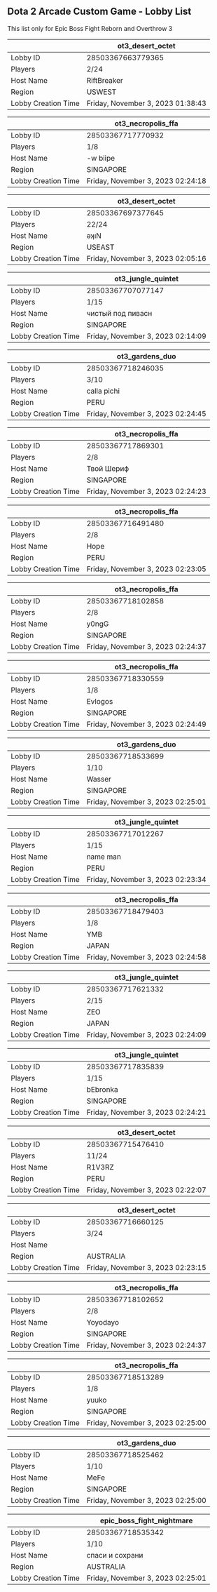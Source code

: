 ## Dota 2 Arcade Custom Game - Lobby List

This list only for Epic Boss Fight Reborn and Overthrow 3

|  | ot3_desert_octet |
| ------ | ------ |
| Lobby ID | 28503367663779365 |
| Players | 2/24 |
| Host Name | RiftBreaker |
| Region | USWEST |
| Lobby Creation Time | Friday, November 3, 2023 01:38:43 |


|  | ot3_necropolis_ffa |
| ------ | ------ |
| Lobby ID | 28503367717770932 |
| Players | 1/8 |
| Host Name | -w biipe |
| Region | SINGAPORE |
| Lobby Creation Time | Friday, November 3, 2023 02:24:18 |


|  | ot3_desert_octet |
| ------ | ------ |
| Lobby ID | 28503367697377645 |
| Players | 22/24 |
| Host Name | ǝʞıN |
| Region | USEAST |
| Lobby Creation Time | Friday, November 3, 2023 02:05:16 |


|  | ot3_jungle_quintet |
| ------ | ------ |
| Lobby ID | 28503367707077147 |
| Players | 1/15 |
| Host Name | чистый под пивасн |
| Region | SINGAPORE |
| Lobby Creation Time | Friday, November 3, 2023 02:14:09 |


|  | ot3_gardens_duo |
| ------ | ------ |
| Lobby ID | 28503367718246035 |
| Players | 3/10 |
| Host Name | calla pichi |
| Region | PERU |
| Lobby Creation Time | Friday, November 3, 2023 02:24:45 |


|  | ot3_necropolis_ffa |
| ------ | ------ |
| Lobby ID | 28503367717869301 |
| Players | 2/8 |
| Host Name | Твой Шериф |
| Region | SINGAPORE |
| Lobby Creation Time | Friday, November 3, 2023 02:24:23 |


|  | ot3_necropolis_ffa |
| ------ | ------ |
| Lobby ID | 28503367716491480 |
| Players | 2/8 |
| Host Name | Hope |
| Region | PERU |
| Lobby Creation Time | Friday, November 3, 2023 02:23:05 |


|  | ot3_necropolis_ffa |
| ------ | ------ |
| Lobby ID | 28503367718102858 |
| Players | 2/8 |
| Host Name | y0ngG |
| Region | SINGAPORE |
| Lobby Creation Time | Friday, November 3, 2023 02:24:37 |


|  | ot3_necropolis_ffa |
| ------ | ------ |
| Lobby ID | 28503367718330559 |
| Players | 1/8 |
| Host Name | Evlogos |
| Region | SINGAPORE |
| Lobby Creation Time | Friday, November 3, 2023 02:24:49 |


|  | ot3_gardens_duo |
| ------ | ------ |
| Lobby ID | 28503367718533699 |
| Players | 1/10 |
| Host Name | Wasser |
| Region | SINGAPORE |
| Lobby Creation Time | Friday, November 3, 2023 02:25:01 |


|  | ot3_jungle_quintet |
| ------ | ------ |
| Lobby ID | 28503367717012267 |
| Players | 1/15 |
| Host Name | name man |
| Region | PERU |
| Lobby Creation Time | Friday, November 3, 2023 02:23:34 |


|  | ot3_necropolis_ffa |
| ------ | ------ |
| Lobby ID | 28503367718479403 |
| Players | 1/8 |
| Host Name | YMB |
| Region | JAPAN |
| Lobby Creation Time | Friday, November 3, 2023 02:24:58 |


|  | ot3_jungle_quintet |
| ------ | ------ |
| Lobby ID | 28503367717621332 |
| Players | 2/15 |
| Host Name | ZEO |
| Region | JAPAN |
| Lobby Creation Time | Friday, November 3, 2023 02:24:09 |


|  | ot3_jungle_quintet |
| ------ | ------ |
| Lobby ID | 28503367717835839 |
| Players | 1/15 |
| Host Name | bEbronka |
| Region | SINGAPORE |
| Lobby Creation Time | Friday, November 3, 2023 02:24:21 |


|  | ot3_desert_octet |
| ------ | ------ |
| Lobby ID | 28503367715476410 |
| Players | 11/24 |
| Host Name | R1V3RZ |
| Region | PERU |
| Lobby Creation Time | Friday, November 3, 2023 02:22:07 |


|  | ot3_desert_octet |
| ------ | ------ |
| Lobby ID | 28503367716660125 |
| Players | 3/24 |
| Host Name | |"|No Name|"| |
| Region | AUSTRALIA |
| Lobby Creation Time | Friday, November 3, 2023 02:23:15 |


|  | ot3_necropolis_ffa |
| ------ | ------ |
| Lobby ID | 28503367718102652 |
| Players | 2/8 |
| Host Name | Yoyodayo |
| Region | SINGAPORE |
| Lobby Creation Time | Friday, November 3, 2023 02:24:37 |


|  | ot3_necropolis_ffa |
| ------ | ------ |
| Lobby ID | 28503367718513289 |
| Players | 1/8 |
| Host Name | yuuko |
| Region | SINGAPORE |
| Lobby Creation Time | Friday, November 3, 2023 02:25:00 |


|  | ot3_gardens_duo |
| ------ | ------ |
| Lobby ID | 28503367718525462 |
| Players | 1/10 |
| Host Name | MeFe |
| Region | SINGAPORE |
| Lobby Creation Time | Friday, November 3, 2023 02:25:00 |


|  | epic_boss_fight_nightmare |
| ------ | ------ |
| Lobby ID | 28503367718535342 |
| Players | 1/10 |
| Host Name | спаси и сохрани |
| Region | AUSTRALIA |
| Lobby Creation Time | Friday, November 3, 2023 02:25:01 |


